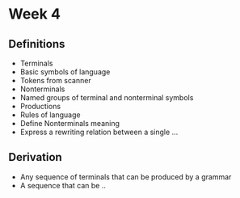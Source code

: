 # Week 4
## Definitions
* Terminals
 * Basic symbols of language
 * Tokens from scanner
* Nonterminals
 * Named groups of terminal and nonterminal symbols
* Productions
 * Rules of language
 * Define Nonterminals meaning
 * Express a rewriting relation between a single ...

## Derivation
 * Any sequence of terminals that can be produced by a grammar
 * A sequence that can be ..

